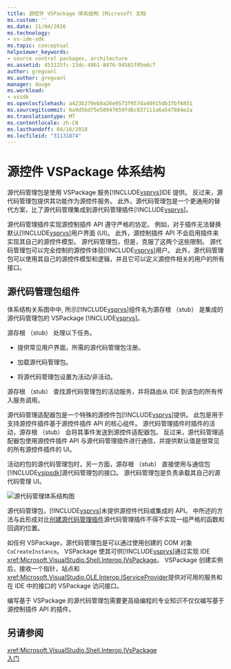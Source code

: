 ```yaml
---
title: 源控件 VSPackage 体系结构 |Microsoft 文档
ms.custom: ''
ms.date: 11/04/2016
ms.technology:
- vs-ide-sdk
ms.topic: conceptual
helpviewer_keywords:
- source control packages, architecture
ms.assetid: 453125fc-23dc-49b1-8476-94581f05e6c7
author: gregvanl
ms.author: gregvanl
manager: douge
ms.workload:
- vssdk
ms.openlocfilehash: a423b270eb8a26e9573f957da48915db37bf6851
ms.sourcegitcommit: 6a9d5bd75e50947659fd6c837111a6a547884e2a
ms.translationtype: MT
ms.contentlocale: zh-CN
ms.lasthandoff: 04/16/2018
ms.locfileid: "31131874"
---
```

# <a name="source-control-vspackage-architecture"></a>源控件 VSPackage 体系结构
源代码管理包是使用 VSPackage 服务[!INCLUDE[vsprvs](../../code-quality/includes/vsprvs_md.md)]IDE 提供。 反过来，源代码管理包提供其功能作为源控件服务。 此外，源代码管理包是一个更通用的替代方案，比了源代码管理集成到源代码管理插件[!INCLUDE[vsprvs](../../code-quality/includes/vsprvs_md.md)]。  
  
 源代码管理插件实现源控制插件 API 遵守严格的协定。 例如，对于插件无法替换默认[!INCLUDE[vsprvs](../../code-quality/includes/vsprvs_md.md)]用户界面 (UI)。 此外，源控制插件 API 不会启用插件来实现其自己的源控件模型。 源代码管理包，但是，克服了这两个这些限制。 源代码管理包可以完全控制的源控件体验[!INCLUDE[vsprvs](../../code-quality/includes/vsprvs_md.md)]用户。 此外，源代码管理包可以使用其自己的源控件模型和逻辑，并且它可以定义源控件相关的用户的所有接口。  
  
## <a name="source-control-package-components"></a>源代码管理包组件  
 体系结构关系图中中, 所示[!INCLUDE[vsprvs](../../code-quality/includes/vsprvs_md.md)]组件名为源存根 （stub） 是集成的源代码管理包的 VSPackage [!INCLUDE[vsprvs](../../code-quality/includes/vsprvs_md.md)]。  
  
 源存根 （stub） 处理以下任务。  
  
-   提供常见用户界面，所需的源代码管理包注册。  
  
-   加载源代码管理包。  
  
-   将源代码管理包设置为活动/非活动。  
  
 源存根 （stub） 查找源代码管理包的活动服务，并将路由从 IDE 到该包的所有传入服务调用。  
  
 源代码管理适配器包是一个特殊的源控件包[!INCLUDE[vsprvs](../../code-quality/includes/vsprvs_md.md)]提供。 此包是用于支持源控件插件基于源控件插件 API 的核心组件。 源代码管理插件时插件的活动，源存根 （stub） 会将其事件发送到源控件适配器包。 反过来，源代码管理适配器包使用源控件插件 API 与源代码管理插件进行通信，并提供默认值是很常见的所有源控件插件的 UI。  
  
 活动的包的源代码管理包时，另一方面，源存根 （stub） 直接使用与通信包[!INCLUDE[vsipsdk](../../extensibility/includes/vsipsdk_md.md)]源代码管理包的接口。 源代码管理包是负责承载其自己的源代码管理 UI。  
  
 ![源代码管理体系结构图](../../extensibility/internals/media/vsipsccarch.gif "VSIPSCCArch")  
  
 源代码管理包，[!INCLUDE[vsprvs](../../code-quality/includes/vsprvs_md.md)]未提供源控件代码或集成的 API。 中所述的方法与此形成对比[创建源代码管理插件](../../extensibility/internals/creating-a-source-control-plug-in.md)源代码管理插件不得不实现一组严格的函数和回调的位置。  
  
 如任何 VSPackage，源代码管理包是可以通过使用创建的 COM 对象`CoCreateInstance`。 VSPackage 使其可供[!INCLUDE[vsprvs](../../code-quality/includes/vsprvs_md.md)]通过实现 IDE <xref:Microsoft.VisualStudio.Shell.Interop.IVsPackage>。 VSPackage 创建实例后，接收一个指针，站点和<xref:Microsoft.VisualStudio.OLE.Interop.IServiceProvider>提供对可用的服务和在 IDE 中的接口的 VSPackage 访问接口。  
  
 编写基于 VSPackage 的源代码管理包需要更高级编程的专业知识不仅仅编写基于源控制插件 API 的插件。  
  
## <a name="see-also"></a>另请参阅  
 <xref:Microsoft.VisualStudio.Shell.Interop.IVsPackage>   
 [入门](../../extensibility/internals/getting-started-with-source-control-vspackages.md)